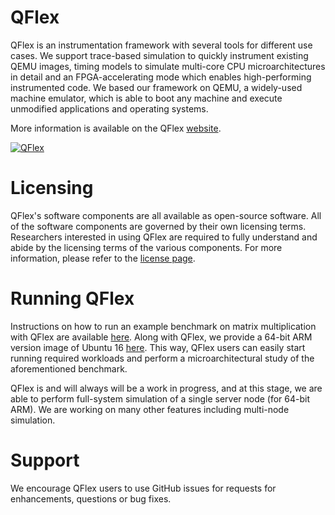 # QFlex #

QFlex is an instrumentation framework with several tools for different use cases. We support trace-based simulation to quickly instrument existing QEMU images, timing models to simulate multi-core CPU microarchitectures in detail and an FPGA-accelerating mode which enables high-performing instrumented code. We based our framework on QEMU, a widely-used machine emulator, which is able to boot any machine and execute unmodified applications and operating systems. 

More information is available on the QFlex [website][qfw].

[![QFlex](http://qflex.epfl.ch/wp-content/uploads/2018/09/QFlex.png)](http://qflex.epfl.ch/)

# Licensing #

QFlex's software components are all available as open-source software. All of the software components are governed by 
their own licensing terms. Researchers interested in using QFlex are required to fully understand and abide by the 
licensing terms of the various components. For more information, please refer to the [license page][qfl].

# Running QFlex #

Instructions on how to run an example benchmark on matrix multiplication with QFlex are available [here][qfd]. Along with QFlex, we provide a 64-bit ARM version image of Ubuntu 16 [here][qfi]. This way, QFlex users can easily start running required workloads and perform a microarchitectural study of the aforementioned benchmark.

QFlex is and will always will be a work in progress, and at this stage, we are able to perform full-system simulation of a single server node (for 64-bit ARM). We are working on many other features including multi-node simulation.

# Support #

We encourage QFlex users to use GitHub issues for requests for enhancements, questions or bug fixes.

[qfw]: http://qflex.epfl.ch/
[qfl]: http://qflex.epfl.ch/license/
[qfd]: http://qflex.epfl.ch/download/
[qfi]: https://github.com/parsa-epfl/images
